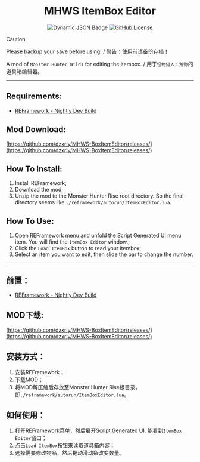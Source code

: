 <div align="center">

# MHWS ItemBox Editor

</div>

<div align="center">

![Dynamic JSON Badge](https://img.shields.io/badge/dynamic/json?url=https%3A%2F%2Fraw.githubusercontent.com%2Fdzxrly%2FMHWS-BoxItemEditor%2Fmain%2Fversion.json&query=%24.version&style=for-the-badge&label=VERSION) [![GitHub License](https://img.shields.io/github/license/dzxrly/MHWS-BoxItemEditor?style=for-the-badge)](https://github.com/dzxrly/MHWS-BoxItemEditor/blob/main/LICENSE)

</div>

> [!CAUTION]
> Please backup your save before using! / 警告：使用前请备份存档！

A mod of `Monster Hunter Wilds` for editing the itembox. / 用于`怪物猎人：荒野`的道具箱编辑器。

---

## Requirements:
- [REFramework - Nightly Dev Build](https://github.com/praydog/REFramework-nightly/releases)

## Mod Download:

[https://github.com/dzxrly/MHWS-BoxItemEditor/releases/](https://github.com/dzxrly/MHWS-BoxItemEditor/releases/)

## How To Install:

1. Install REFramework;
2. Download the mod;
3. Unzip the mod to the Monster Hunter Rise root directory. So the final directory seems like `./reframework/autorun/ItemBoxEditor.lua`.

## How To Use:
1. Open REFramework menu and unfold the Script Generated UI menu item. You will find the `ItemBox Editor` window.;
2. Click the `Load ItemBox` button to read your itembox; 
3. Select an item you want to edit, then slide the bar to change the number. 

---

## 前置：
- [REFramework - Nightly Dev Build](https://github.com/praydog/REFramework-nightly/releases)

## MOD下载:

[https://github.com/dzxrly/MHWS-BoxItemEditor/releases/](https://github.com/dzxrly/MHWS-BoxItemEditor/releases/)

## 安装方式：
1. 安装REFramework；
2. 下载MOD；
3. 将MOD解压缩后存放至Monster Hunter Rise根目录，即`./reframework/autorun/ItemBoxEditor.lua`。

## 如何使用：
1. 打开REFramework菜单，然后展开Script Generated UI. 能看到`ItemBox Editor`窗口；
2. 点击`Load ItemBox`按钮来读取道具箱内容；
3. 选择需要修改物品，然后拖动滑动条改变数量。 
